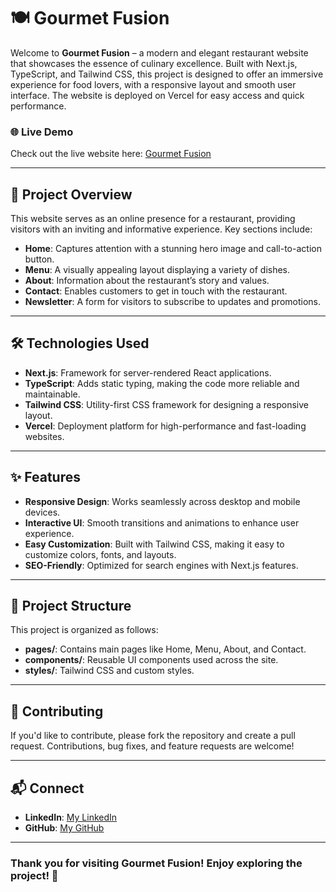# 🍽️ Gourmet Fusion

Welcome to **Gourmet Fusion** – a modern and elegant restaurant website that showcases the essence of culinary excellence. Built with Next.js, TypeScript, and Tailwind CSS, this project is designed to offer an immersive experience for food lovers, with a responsive layout and smooth user interface. The website is deployed on Vercel for easy access and quick performance.

### 🌐 Live Demo
Check out the live website here: [Gourmet Fusion](https://gourmet-fusion.vercel.app/)

---

## 📌 Project Overview

This website serves as an online presence for a restaurant, providing visitors with an inviting and informative experience. Key sections include:

- **Home**: Captures attention with a stunning hero image and call-to-action button.
- **Menu**: A visually appealing layout displaying a variety of dishes.
- **About**: Information about the restaurant’s story and values.
- **Contact**: Enables customers to get in touch with the restaurant.
- **Newsletter**: A form for visitors to subscribe to updates and promotions.

---

## 🛠️ Technologies Used

- **Next.js**: Framework for server-rendered React applications.
- **TypeScript**: Adds static typing, making the code more reliable and maintainable.
- **Tailwind CSS**: Utility-first CSS framework for designing a responsive layout.
- **Vercel**: Deployment platform for high-performance and fast-loading websites.

---

## ✨ Features

- **Responsive Design**: Works seamlessly across desktop and mobile devices.
- **Interactive UI**: Smooth transitions and animations to enhance user experience.
- **Easy Customization**: Built with Tailwind CSS, making it easy to customize colors, fonts, and layouts.
- **SEO-Friendly**: Optimized for search engines with Next.js features.

---

## 📁 Project Structure

This project is organized as follows:

- **pages/**: Contains main pages like Home, Menu, About, and Contact.
- **components/**: Reusable UI components used across the site.
- **styles/**: Tailwind CSS and custom styles.

---

## 🤝 Contributing

If you'd like to contribute, please fork the repository and create a pull request. Contributions, bug fixes, and feature requests are welcome!

---

## 📬 Connect

- **LinkedIn**: [My LinkedIn](https://www.linkedin.com/in/muhammadwaheedaree/)
- **GitHub**: [My GitHub](https://github.com/muhammadwaheedaree)

---

### Thank you for visiting Gourmet Fusion! Enjoy exploring the project! 🎉

